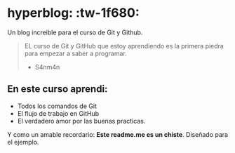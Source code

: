 # hyperblog: :tw-1f680:
Un blog increible para el curso de Git y Github.
>EL curso de Git y GitHub que estoy aprendiendo es la primera piedra para empezar a saber a programar.
> - S4nm4n

## En este curso aprendi:
* Todos los comandos de Git
* El flujo de trabajo en GitHub
* El verdadero amor por las buenas practicas.

Y como un amable recordario: **Este readme.me es un chiste**. Diseñado para el ejemplo.